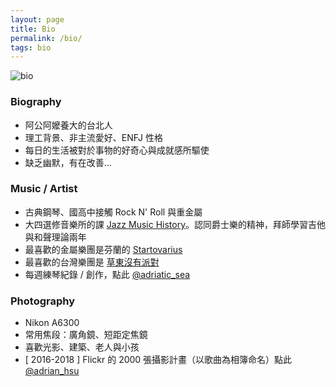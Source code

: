 ```yaml
---
layout: page
title: Bio
permalink: /bio/
tags: bio
---
```


![bio](https://user-images.githubusercontent.com/8178172/49525480-cec63f00-f8e8-11e8-9241-2bb887745dae.jpeg)

### Biography

* 阿公阿嬤養大的台北人
* 理工背景、非主流愛好、ENFJ 性格
* 每日的生活被對於事物的好奇心與成就感所驅使
* 缺乏幽默，有在改善...

### Music / Artist
* 古典鋼琴、國高中接觸 Rock N' Roll 與重金屬
* 大四選修音樂所的課 [Jazz Music History](http://nol.ntu.edu.tw/nol/coursesearch/print_table.php?course_id=144%2031800&class=&dpt_code=0000&ser_no=80086&semester=106-1&lang=CH)。認同爵士樂的精神，拜師學習吉他與和聲理論兩年
* 最喜歡的金屬樂團是芬蘭的 [Startovarius](https://www.youtube.com/watch?v=lNLdTfwx5ZQ)
* 最喜歡的台灣樂團是 [草東沒有派對](https://www.youtube.com/watch?v=m-NB-ibA5oA)
* 每週練琴紀錄 / 創作，點此 [@adriatic_sea](https://www.instagram.com/adriatic_sea___/)

### Photography
* Nikon A6300
* 常用焦段：廣角鏡、短距定焦鏡
* 喜歡光影、建築、老人與小孩
* [ 2016-2018 ] Flickr 的 2000 張攝影計畫（以歌曲為相簿命名）點此 [@adrian_hsu](https://www.flickr.com/photos/adrian_hsu/)


